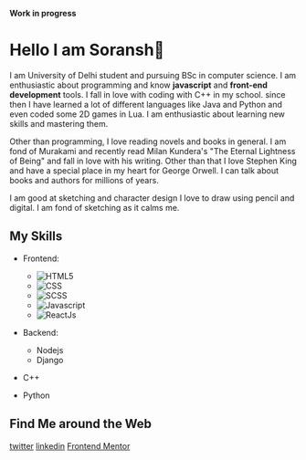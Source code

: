 **Work in progress**

# Hello I am Soransh👋

I am University of Delhi student and pursuing BSc in computer science. I am enthusiastic about programming and know **javascript** and **front-end development** tools. I fall in love with coding with C++ in my school. since then I have learned a lot of different languages like Java and Python and even coded some 2D games in Lua. I am enthusiastic about learning new skills and mastering them.
 
Other than programming, I love reading novels and books in general. I am fond of Murakami and recently read Milan Kundera's "The Eternal Lightness of Being" and fall in love with his writing. Other than that I love Stephen King and have a special place in my heart for George Orwell. I can talk about books and authors for millions of years.

I am good at sketching and character design I love to draw using pencil and digital. I am fond of sketching as it calms me.

## My Skills

- Frontend:
  - ![HTML5](https://img.shields.io/badge/-HTML%205-orange)
  - ![CSS](https://img.shields.io/badge/-CSS-blue)
  - ![SCSS](https://img.shields.io/badge/-SCSS-ff69b4)
  - ![Javascript](https://img.shields.io/badge/-JavaScript-fff52e)
  - ![ReactJs](https://img.shields.io/badge/-ReactJs-0077c7)

- Backend: 
  - Nodejs
  - Django
 
 - C++
 - Python
 

## Find Me around the Web

[twitter]()
[linkedin]()
[Frontend Mentor]()
